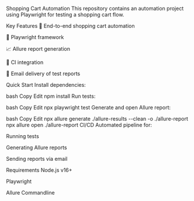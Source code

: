 Shopping Cart Automation
This repository contains an automation project using Playwright for testing a shopping cart flow.

Key Features
🛒 End-to-end shopping cart automation

🧪 Playwright framework

📈 Allure report generation

🔄 CI integration

📧 Email delivery of test reports

Quick Start
Install dependencies:

bash
Copy
Edit
npm install
Run tests:

bash
Copy
Edit
npx playwright test
Generate and open Allure report:

bash
Copy
Edit
npx allure generate ./allure-results --clean -o ./allure-report
npx allure open ./allure-report
CI/CD
Automated pipeline for:

Running tests

Generating Allure reports

Sending reports via email

Requirements
Node.js v16+

Playwright

Allure Commandline

